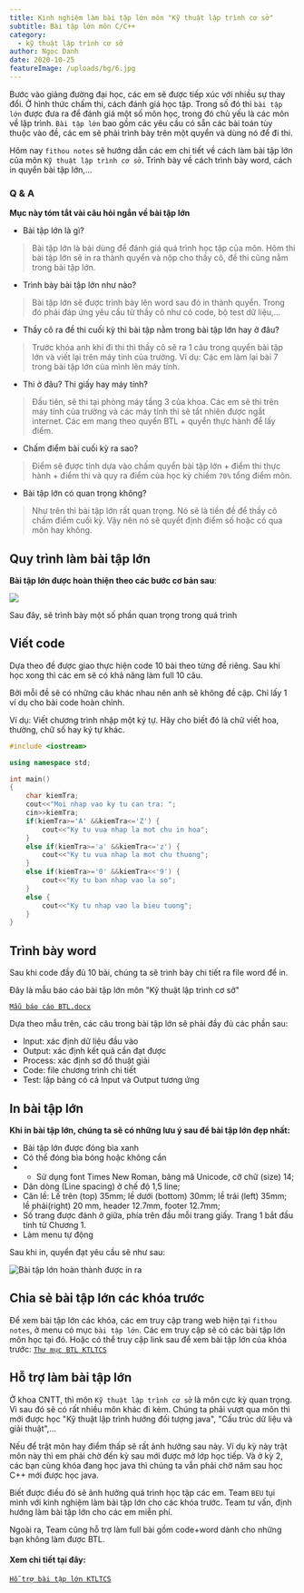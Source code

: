 ```yaml
---
title: Kinh nghiệm làm bài tập lớn môn "Kỹ thuật lập trình cơ sở"
subtitle: Bài tập lớn môn C/C++
category:
  - kỹ thuật lập trình cơ sở
author: Ngọc Danh
date: 2020-10-25
featureImage: /uploads/bg/6.jpg
---
```


Bước vào giảng đường đại học, các em sẽ được tiếp xúc với nhiều sự thay đổi. Ở hình thức chấm thi, cách đánh giá học tập. Trong số đó thì `bài tập lớn` được đưa ra để đánh giá một số môn học, trong đó chủ yếu là các môn về lập trình. ` Bài tập lớn ` bao gồm các yêu cầu có sẵn các bài toán tùy thuộc vào đề, các em sẽ phải trình bày trên một quyển và dùng nó để đi thi.

Hôm nay `fithou notes` sẽ hướng dẫn các em chi tiết về cách làm bài tập lớn của môn ` Kỹ thuật lập trình cơ sở `. Trình bày về cách trình bày word, cách in quyển bài tập lớn,...

### Q & A
**Mục này tóm tắt vài câu hỏi ngắn về bài tập lớn**

- Bài tập lớn là gì?
>Bài tập lớn là bài dùng để đánh giá quá trình học tập của môn. Hôm thi bài tập lớn sẽ in ra thành quyển và nộp cho thầy cô, đề thi cũng nằm trong bài tập lớn.

- Trình bày bài tập lớn như nào?
> Bài tập lớn sẽ được trình bày lên word sau đó in thành quyển. Trong đó phải đáp ứng yêu cầu từ thầy cô như có code, bộ test dữ liệu,...

- Thầy cô ra đề thi cuối kỳ thì bài tập nằm trong bài tập lớn hay ở đâu?
>Trước khóa anh khi đi thi thì thầy cô sẽ ra 1 câu trong quyển bài tập lớn và viết lại trên máy tính của trường. Ví dụ: Các em làm lại bài 7 trong bài tập lớn của mình lên máy tính.

- Thi ở đâu? Thi giấy hay máy tính? 
> Đầu tiên, sẽ thi tại phòng máy tầng 3 của khoa. Các em sẽ thi trên máy tính của trường và các máy tính thì sẽ tất nhiên được ngắt internet.  Các em mang theo quyển BTL + quyển thực hành để lấy điểm.

- Chấm điểm bài cuối kỳ ra sao?
> Điểm sẽ được tính dựa vào chấm quyển bài tập lớn + điểm thi thực hành + điểm thi và quy ra điểm của học kỳ chiếm `70%` tổng điểm môn.

- Bài tập lớn có quan trọng không?
> Như trên thì bài tập lớn rất quan trọng. Nó sẽ là tiền đề để thầy cô chấm điểm cuối kỳ. Vậy nên nó sẽ quyết định điểm số hoặc có qua môn hay không.

## Quy trình làm bài tập lớn

**Bài tập lớn được hoàn thiện theo các bước cơ bản sau**:

![](https://i.ibb.co/DWT6v5b/quy-trinh-btlktltcs.jpg)

Sau đây, sẽ trình bày một số phần quan trọng trong quá trình

## Viết code

Dựa theo đề được giao thực hiện code 10 bài theo từng đề riêng. Sau khi học xong thì các em sẽ có khả năng làm full 10 câu. 

Bởi mỗi đề sẽ có những câu khác nhau nên anh sẽ không đề cập. Chỉ lấy 1 ví dụ cho bài code hoàn chỉnh.

Ví dụ: Viết chương trình nhập một ký tự. Hãy cho biết đó là chữ viết hoa, thường, chữ số hay ký tự khác.

```c++
#include <iostream>

using namespace std;

int main()
{
    char kiemTra;
    cout<<"Moi nhap vao ky tu can tra: ";
    cin>>kiemTra;
    if(kiemTra>='A' &&kiemTra<='Z') {
        cout<<"Ky tu vua nhap la mot chu in hoa";
    }
    else if(kiemTra>='a' &&kiemTra<='z') {
        cout<<"Ky tu vua nhap la mot chu thuong";
    }
    else if(kiemTra>='0' &&kiemTra<<'9') {
        cout<<"Ky tu ban nhap vao la so";
    }
    else {
        cout<<"Ky tu nhap vao la bieu tuong";
    }
}
```

## Trình bày word

Sau khi code đầy đủ 10 bài, chúng ta sẽ trình bày chi tiết ra file word để in. 

Đây là mẫu báo cáo bài tập lớn môn "Kỹ thuật lập trình cơ sở"

[`Mẫu báo cáo BTL.docx`](https://bit.ly/35GGssr)

Dựa theo mẫu trên, các câu trong bài tập lớn sẽ phải đầy đủ các phần sau: 
- Input: xác định dữ liệu đầu vào
- Output: xác định kết quả cần đạt được
- Process: xác định sơ đồ thuật giải
- Code: file chương trình chi tiết
- Test: lập bảng có cả Input và Output tương ứng

## In bài tập lớn

**Khi in bài tập lớn, chúng ta sẽ có những lưu ý sau để bài tập lớn đẹp nhất:**
- Bài tập lớn được đóng bìa xanh
- Có thể đóng bìa bóng hoặc không cần
- - Sử dụng font Times New Roman, bảng mã Unicode, cỡ chữ (size) 14;
- Dãn dòng (Line spacing) ở chế độ 1,5 line;
- Căn lề: Lề trên (top) 35mm; lề dưới (bottom) 30mm; lề trái (left)
35mm; lề phải(right) 20 mm, header 12.7mm, footer 12.7mm;
- Số trang được đánh ở giữa, phía trên đầu mỗi trang giấy. Trang 1 bắt
đầu tính từ Chương 1.
- Làm menu tự động

Sau khi in, quyển đạt yêu cầu sẽ như sau:

![](https://i.ibb.co/1M84Z03/IMG-20191120-111417.jpg "Bài tập lớn hoàn thành được in ra")

## Chia sẻ bài tập lớn các khóa trước

Để xem bài tập lớn các khóa, các em truy cập trang web hiện tại `fithou notes`, ở menu có mục `bài tập lớn`. Các em truy cập sẽ có các bài tập lớn  môn học tại đó.
Hoặc có thể truy cập link sau để xem bài tập lớn của khóa trước:
[`Thư mục BTL KTLTCS`](https://bit.ly/3lznNFh)

## Hỗ trợ làm bài tập lớn

Ở khoa CNTT, thì môn `Kỹ thuật lập trình cơ sở` là môn cực kỳ quan trọng. Vì sau đó sẽ có rất nhiều môn khác đi kèm. Chúng ta phải vượt qua môn thì mới được học "Kỹ thuật lập trình hướng đối tượng java", "Cấu trúc dữ liệu và giải thuật",...

Nếu để trật môn hay điểm thấp sẽ rất ảnh hưởng sau này. Ví dụ kỳ này trật môn này thì em phải chờ đến kỳ sau mới được mở lớp học tiếp. Và ở kỳ 2, các bạn cùng khóa đang học java thì chúng ta vẫn phải chờ năm sau học C++ mới được học java. 

Biết được điều đó sẽ ảnh hưởng quá trình học tập các em. Team `BEU` tụi mình với kinh nghiệm làm bài tập lớn cho các khóa trước. Team tư vấn, định hướng làm bài tập lớn cho các em miễn phí.

Ngoài ra, Team cũng hỗ trợ làm full bài gồm code+word dành cho những bạn không làm được BTL.

#### Xem chi tiết tại đây: 
[`Hỗ trợ bài tập lớn KTLTCS`](https://bit.ly/3jsssaA)